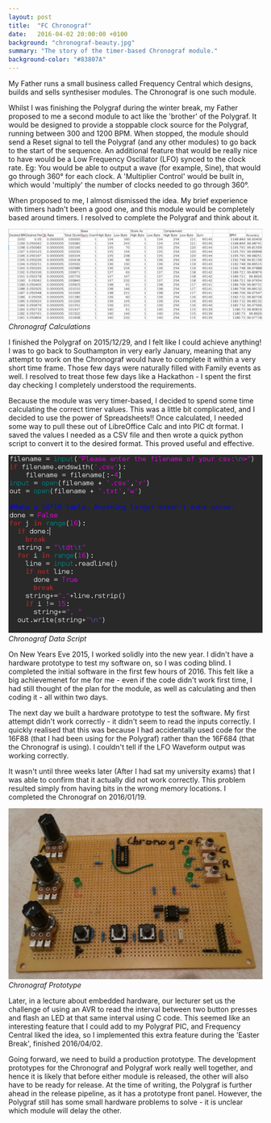 ```yaml
---
layout: post
title:  "FC Chronograf"
date:   2016-04-02 20:00:00 +0100
background: "chronograf-beauty.jpg"
summary: "The story of the timer-based Chronograf module."
background-color: "#83807A"
---
```

My Father runs a small business called Frequency Central which
designs, builds and sells synthesiser modules.
The Chronograf is one such module.

Whilst I was finishing the Polygraf during the winter break,
my Father proposed to me a second module to act like the 'brother' of the Polygraf.
It would be designed to provide a stoppable clock source for the Polygraf,
running between 300 and 1200 BPM. 
When stopped, the module should send a Reset signal to tell the Polygraf 
(and any other modules)
to go back to the start of the sequence.
An additional feature that would be really nice to have would be a
Low Frequency Oscillator (LFO) synced to the clock rate.
Eg: You would be able to output a wave (for example, Sine), 
that would go through 360° for each clock.
A 'Multiplier Control' would be built in, which would 'multiply'
the number of clocks needed to go through 360°.

When proposed to me, I almost dismissed the idea.
My brief experience with timers hadn't been a good one,
and this module would be completely based around timers.
I resolved to complete the Polygraf and think about it.

![Chronograf Calculations](/assets/images/chronograf-spreadsheet.png)
*Chronograf Calculations*

I finished the Polygraf on 2015/12/29,
and I felt like I could achieve anything!
I was to go back to Southampton in very early January,
meaning that any attempt to work on the Chronograf would have to complete
it within a very short time frame.
Those few days were naturally filled with Family events as well. 
I resolved to treat those few days like a Hackathon - 
I spent the first day checking I completely understood the requirements.

Because the module was very timer-based,
I decided to spend some time calculating the correct timer values.
This was a little bit complicated, and I decided to use the power of Spreadsheets!!
Once calculated, I needed some way to pull these out of LibreOffice Calc and into PIC dt format.
I saved the values I needed as a CSV file and then wrote a quick python script
to convert it to the desired format. This proved useful and effective.

![Chronograf Data Script](/assets/images/chronograf-python-script.png)
*Chronograf Data Script*

On New Years Eve 2015, I worked solidly into the new year.
I didn't have a hardware prototype to test my software on, 
so I was coding blind.
I completed the initial software in the first few hours of 2016.
This felt like a big achievemenet for me for me - 
even if the code didn't work first time, I had still thought of the plan for the module,
as well as calculating and then coding it - all within two days.

The next day we built a hardware prototype to test the software.
My first attempt didn't work correctly - 
it didn't seem to read the inputs correctly.
I quickly realised that this was because I had accidentally used
code for the 16F88 (that I had been using for the Polygraf)
rather than the 16F684 (that the Chronograf is using).
I couldn't tell if the LFO Waveform output was working correctly.

It wasn't until three weeks later
(After I had sat my university exams)
that I was able to confirm that it actually did not work correctly.
This problem resulted simply from having bits in the wrong memory locations.
I completed the Chronograf on 2016/01/19.

![Chronograf Prototype](/assets/images/chronograf-prototype.jpg)
*Chronograf Prototype*

Later, in a lecture about embedded hardware, our lecturer set us the challenge
of using an AVR to read the interval between two button presses and flash
an LED at that same interval using C code.
This seemed like an interesting feature that I could add to my Polygraf PIC,
and Frequency Central liked the idea, 
so I implemented this extra feature during the 'Easter Break', finished 2016/04/02.

Going forward, we need to build a production prototype. 
The development prototypes for the Chronograf and Polygraf
work really well together, and hence it is likely that before either
module is released, the other will also have to be ready for release.
At the time of writing, the Polygraf is further ahead in the release pipeline,
as it has a prototype front panel.
However, the Polygraf still has some small hardware problems to solve - 
it is unclear which module will delay the other.
